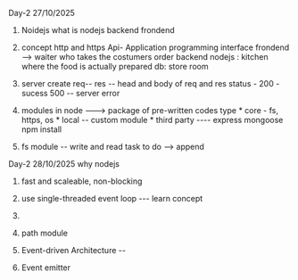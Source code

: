 Day-2
27/10/2025
1. Noidejs
 what is nodejs
 backend
 frondend
 1. concept
 http and https
 Api- Application programming interface
frondend --> waiter who takes the costumers order
backend nodejs : kitchen where the food is actually prepared
db: store room

2. server create
    req--
    res --
    head and body of req and res
    status - 200 - sucess
             500 -- server error

3. modules in node
  ---> package of pre-written codes
       type
       * core - fs, https, os
       * local -- custom module
       * third party ---- express mongoose npm install

4. fs module  -- write and read
   task to do --> append

Day-2
28/10/2025
why nodejs
1. fast  and scaleable, non-blocking
2. use single-threaded event loop --- learn concept 
3. 

1. path module
3. Event-driven Architecture --  
3. Event emitter
